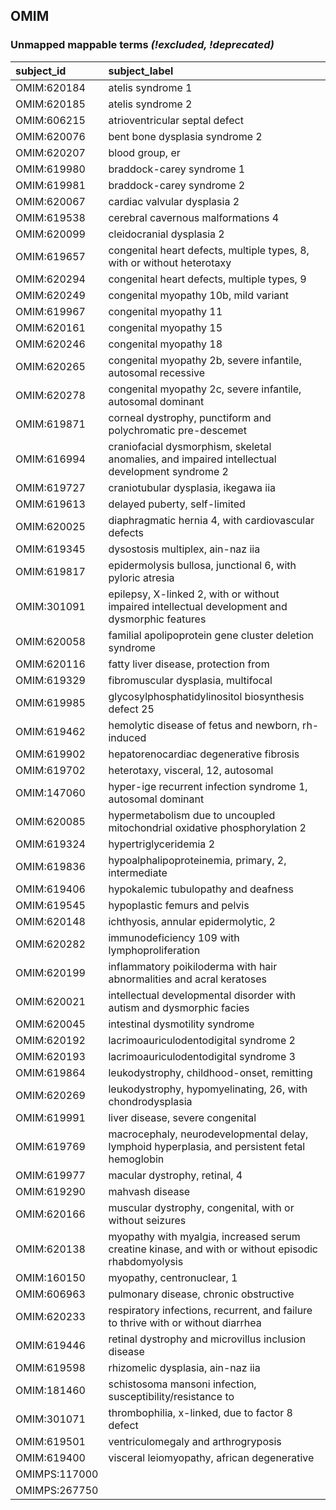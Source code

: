 ## OMIM
### Unmapped mappable terms _(!excluded, !deprecated)_
| subject_id    | subject_label                                                                                       |
|:--------------|:----------------------------------------------------------------------------------------------------|
| OMIM:620184   | atelis syndrome 1                                                                                   |
| OMIM:620185   | atelis syndrome 2                                                                                   |
| OMIM:606215   | atrioventricular septal defect                                                                      |
| OMIM:620076   | bent bone dysplasia syndrome 2                                                                      |
| OMIM:620207   | blood group, er                                                                                     |
| OMIM:619980   | braddock-carey syndrome 1                                                                           |
| OMIM:619981   | braddock-carey syndrome 2                                                                           |
| OMIM:620067   | cardiac valvular dysplasia 2                                                                        |
| OMIM:619538   | cerebral cavernous malformations 4                                                                  |
| OMIM:620099   | cleidocranial dysplasia 2                                                                           |
| OMIM:619657   | congenital heart defects, multiple types, 8, with or without heterotaxy                             |
| OMIM:620294   | congenital heart defects, multiple types, 9                                                         |
| OMIM:620249   | congenital myopathy 10b, mild variant                                                               |
| OMIM:619967   | congenital myopathy 11                                                                              |
| OMIM:620161   | congenital myopathy 15                                                                              |
| OMIM:620246   | congenital myopathy 18                                                                              |
| OMIM:620265   | congenital myopathy 2b, severe infantile, autosomal recessive                                       |
| OMIM:620278   | congenital myopathy 2c, severe infantile, autosomal dominant                                        |
| OMIM:619871   | corneal dystrophy, punctiform and polychromatic pre-descemet                                        |
| OMIM:616994   | craniofacial dysmorphism, skeletal anomalies, and impaired intellectual development syndrome 2      |
| OMIM:619727   | craniotubular dysplasia, ikegawa  iia                                                               |
| OMIM:619613   | delayed puberty, self-limited                                                                       |
| OMIM:620025   | diaphragmatic hernia 4, with cardiovascular defects                                                 |
| OMIM:619345   | dysostosis multiplex, ain-naz  iia                                                                  |
| OMIM:619817   | epidermolysis bullosa, junctional 6, with pyloric atresia                                           |
| OMIM:301091   | epilepsy, X-linked 2, with or without impaired intellectual development and dysmorphic features     |
| OMIM:620058   | familial apolipoprotein gene cluster deletion syndrome                                              |
| OMIM:620116   | fatty liver disease, protection from                                                                |
| OMIM:619329   | fibromuscular dysplasia, multifocal                                                                 |
| OMIM:619985   | glycosylphosphatidylinositol biosynthesis defect 25                                                 |
| OMIM:619462   | hemolytic disease of fetus and newborn, rh-induced                                                  |
| OMIM:619902   | hepatorenocardiac degenerative fibrosis                                                             |
| OMIM:619702   | heterotaxy, visceral, 12, autosomal                                                                 |
| OMIM:147060   | hyper-ige recurrent infection syndrome 1, autosomal dominant                                        |
| OMIM:620085   | hypermetabolism due to uncoupled mitochondrial oxidative phosphorylation 2                          |
| OMIM:619324   | hypertriglyceridemia 2                                                                              |
| OMIM:619836   | hypoalphalipoproteinemia, primary, 2, intermediate                                                  |
| OMIM:619406   | hypokalemic tubulopathy and deafness                                                                |
| OMIM:619545   | hypoplastic femurs and pelvis                                                                       |
| OMIM:620148   | ichthyosis, annular epidermolytic, 2                                                                |
| OMIM:620282   | immunodeficiency 109 with lymphoproliferation                                                       |
| OMIM:620199   | inflammatory poikiloderma with hair abnormalities and acral keratoses                               |
| OMIM:620021   | intellectual developmental disorder with autism and dysmorphic facies                               |
| OMIM:620045   | intestinal dysmotility syndrome                                                                     |
| OMIM:620192   | lacrimoauriculodentodigital syndrome 2                                                              |
| OMIM:620193   | lacrimoauriculodentodigital syndrome 3                                                              |
| OMIM:619864   | leukodystrophy, childhood-onset, remitting                                                          |
| OMIM:620269   | leukodystrophy, hypomyelinating, 26, with chondrodysplasia                                          |
| OMIM:619991   | liver disease, severe congenital                                                                    |
| OMIM:619769   | macrocephaly, neurodevelopmental delay, lymphoid hyperplasia, and persistent fetal hemoglobin       |
| OMIM:619977   | macular dystrophy, retinal, 4                                                                       |
| OMIM:619290   | mahvash disease                                                                                     |
| OMIM:620166   | muscular dystrophy, congenital, with or without seizures                                            |
| OMIM:620138   | myopathy with myalgia, increased serum creatine kinase, and with or without episodic rhabdomyolysis |
| OMIM:160150   | myopathy, centronuclear, 1                                                                          |
| OMIM:606963   | pulmonary disease, chronic obstructive                                                              |
| OMIM:620233   | respiratory infections, recurrent, and failure to thrive with or without diarrhea                   |
| OMIM:619446   | retinal dystrophy and microvillus inclusion disease                                                 |
| OMIM:619598   | rhizomelic dysplasia, ain-naz  iia                                                                  |
| OMIM:181460   | schistosoma mansoni infection, susceptibility/resistance to                                         |
| OMIM:301071   | thrombophilia, x-linked, due to factor 8 defect                                                     |
| OMIM:619501   | ventriculomegaly and arthrogryposis                                                                 |
| OMIM:619400   | visceral leiomyopathy, african degenerative                                                         |
| OMIMPS:117000 |                                                                                                     |
| OMIMPS:267750 |                                                                                                     |